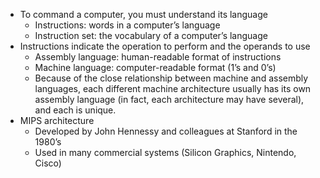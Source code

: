 * To command a computer, you must understand its language
   * Instructions: words in a computer’s language
   * Instruction set: the vocabulary of a computer’s language
* Instructions indicate the operation to perform and the operands to
use
   * Assembly language: human-readable format of instructions
   * Machine language: computer-readable format (1’s and 0’s)
   * Because of the close relationship between machine and assembly
   languages, each different machine architecture usually has its own
   assembly language (in fact, each architecture may have several), and
each is unique.
* MIPS architecture
   * Developed by John Hennessy and colleagues at Stanford in the
1980’s
   * Used in many commercial systems (Silicon Graphics, Nintendo,
Cisco)